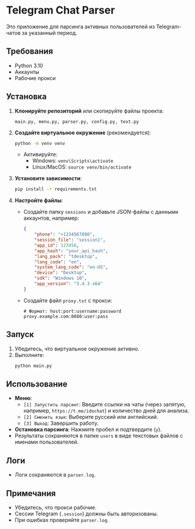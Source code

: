 # Telegram Chat Parser

Это приложение для парсинга активных пользователей из Telegram-чатов за указанный период.

## Требования

- Python 3.10
- Аккаунты
- Рабочие прокси

## Установка

1. **Клонируйте репозиторий** или скопируйте файлы проекта:
   ```
   main.py, menu.py, parser.py, config.py, text.py
   ```

2. **Создайте виртуальное окружение** (рекомендуется):
   ```bash
   python -m venv venv
   ```
   - Активируйте:
     - Windows: `venv\Scripts\activate`
     - Linux/MacOS: `source venv/bin/activate`

3. **Установите зависимости**:
   ```bash
   pip install -r requirements.txt
   ```

4. **Настройте файлы**:
   - Создайте папку `sessions` и добавьте JSON-файлы с данными аккаунтов, например:
     ```json
     {
         "phone": "+1234567890",
         "session_file": "session1",
         "app_id": 123456,
         "app_hash": "your_api_hash",
         "lang_pack": "tdesktop",
         "lang_code": "en",
         "system_lang_code": "en-US",
         "device": "Desktop",
         "sdk": "Windows 10",
         "app_version": "3.4.3 x64"
     }
     ```
   - Создайте файл `proxy.txt` с прокси:
     ```
     # Формат: host:port:username:password
     proxy.example.com:8080:user:pass
     ```

## Запуск

1. Убедитесь, что виртуальное окружение активно.
2. Выполните:
   ```bash
   python main.py
   ```

## Использование

- **Меню**:
  - `[1] Запустить парсинг`: Введите ссылки на чаты (через запятую, например, `https://t.me/idochat`) и количество дней для анализа.
  - `[2] Сменить язык`: Выберите русский или английский.
  - `[3] Выход`: Завершить работу.
- **Остановка парсинга**: Нажмите пробел и подтвердите (`y`).
- Результаты сохраняются в папке `users` в виде текстовых файлов с именами пользователей.

## Логи

- Логи сохраняются в `parser.log`.

## Примечания

- Убедитесь, что прокси рабочие.
- Сессии Telegram (`.session`) должны быть авторизованы.
- При ошибках проверяйте `parser.log`.
